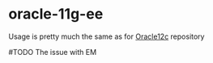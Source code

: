 # oracle-11g-ee
Usage is pretty much the same as for [Oracle12c](https://github.com/padlik/oracle-12c) repository 

#TODO
The issue with EM 
